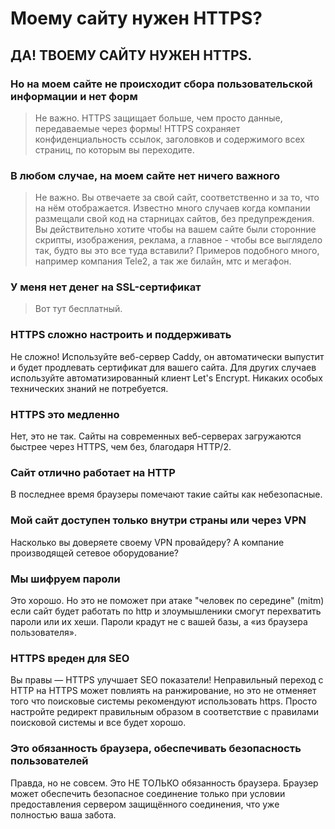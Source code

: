 # Моему сайту нужен HTTPS?
## ДА! ТВОЕМУ САЙТУ НУЖЕН HTTPS.

### Но на моем сайте не происходит сбора пользовательской информации и нет форм

> Не важно. HTTPS защищает больше, чем просто данные, передаваемые через формы! HTTPS сохраняет конфиденциальность ссылок, заголовков и содержимого всех страниц, по которым вы переходите.

### В любом случае, на моем сайте нет ничего важного

> Не важно. Вы отвечаете за свой сайт, соответственно и за то, что на нём отображается. Известно много случаев когда компании размещали свой код на старницах сайтов, без предупреждения. Вы действительно хотите чтобы на вашем сайте были сторонние скрипты, изображения, реклама, а главное - чтобы все выглядело так, будто вы это все туда вставили? Примеров подобного много, например компания Tele2, а так же билайн, мтс и мегафон.

### У меня нет денег на SSL-сертификат

> Вот тут бесплатный.

### HTTPS сложно настроить и поддерживать

Не сложно! Используйте веб-сервер Caddy, он автоматически выпустит и будет продлевать сертификат для вашего сайта. Для других случаев используйте автоматизированный клиент Let's Encrypt. Никаких особых технических знаний не потребуется.

### HTTPS это медленно

Нет, это не так. Сайты на современных веб-серверах загружаются быстрее через HTTPS, чем без, благодаря HTTP/2.

### Сайт отлично работает на HTTP

В последнее время браузеры помечают такие сайты как небезопасные.

### Мой сайт доступен только внутри страны или через VPN

Насколько вы доверяете своему VPN провайдеру? А компание производящей сетевое оборудование?

### Мы шифруем пароли

Это хорошо. Но это не поможет при атаке "человек по середине" (mitm) если сайт будет работать по http и злоумышленики смогут перехватить пароли или их хеши. Пароли крадут не с вашей базы, а «из браузера пользователя».

### HTTPS вреден для SEO

Вы правы — HTTPS улучшает SEO показатели! Неправильный переход с HTTP на HTTPS может повлиять на ранжирование, но это не отменяет того что поисковые системы рекомендуют использовать https. Просто настройте редирект правильным образом в соответствие с правилами поисковой системы и все будет хорошо.

### Это обязанность браузера, обеспечивать безопасность пользователей

Правда, но не совсем. Это НЕ ТОЛЬКО обязанность браузера. Браузер может обеспечить безопасное соединение только при условии предоставления сервером защищённого соединения, что уже полностью ваша забота.
